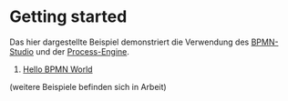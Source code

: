 # Getting started

Das hier dargestellte Beispiel demonstriert die Verwendung des
[BPMN-Studio](./../../README.md#bpmn-studio)
und der
[Process-Engine](./../../README.md#process-engine).

1. [Hello BPMN World](./hello-bpmn-world.md)

(weitere Beispiele befinden sich in Arbeit)
